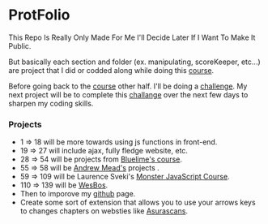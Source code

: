 # ProtFolio


This Repo Is Really Only Made For Me I'll Decide Later If I Want To Make It Public.

But basically each section and folder (ex. manipulating, scoreKeeper, etc...) are project that I did or codded along while 
doing this [course][course]. 

Before going back to the [course][course] other half. I'll be doing a [challenge][challenge].
My next project will be to complete this [challange][challenge] over the next few days to sharpen my coding skills.



### Projects
 -  1 => 18 will be more towards using js functions in front-end.
 -  19 => 27 will include ajax, fully fledge website, etc.
 -  28 => 54 will be projects from [Bluelime's course][Bluelime].
 -  55 => 58 will be [Andrew Mead's][Andrew] projects .
 -  59 => 109 will be Laurence Sveki's [Monster JavaScript Course][laurence].
 -  110 => 139 will be [WesBos][js30].
 -  Then to imporove my [github][codeStackr] page.
 -  Create some sort of extension that allows you to use your arrows keys to changes chapters on websties like [Asurascans][asura].
<br />
<br />

[course]:https://www.udemy.com/course/the-web-developer-bootcamp/
[challenge]: https://jsbeginners.com/javascript-projects-for-beginners/
[Andrew]:https://www.udemy.com/course/modern-javascript/?ranMID=39197&ranEAID=1SruzFLGpX8&ranSiteID=1SruzFLGpX8-uGMGagLBTDtejvhz3phllQ&LSNPUBID=1SruzFLGpX8&utm_source=aff-campaign&utm_medium=udemyads
[Bluelime]: https://www.udemy.com/course/javascript-for-beginners-create-27-projects-from-scratch/?ranMID=39197&ranEAID=1SruzFLGpX8&ranSiteID=1SruzFLGpX8-_oG3eWLBvH2.WGuQ.EEtSw&LSNPUBID=1SruzFLGpX8&utm_source=aff-campaign&utm_medium=udemyads
[codeStackr]: https://www.youtube.com/watch?v=ECuqb5Tv9qI&ab_channel=codeSTACKr
[laurence]:https://www.udemy.com/course/javascript-course-projects/?ranMID=39197&ranEAID=1SruzFLGpX8&ranSiteID=1SruzFLGpX8-3LMazqzQS47Uvpe5tQtjng&utm_source=aff-campaign&utm_medium=udemyads&LSNPUBID=1SruzFLGpX8
[js30]:https://javascript30.com/
[asura]:https://www.asurascans.com/